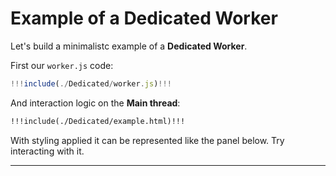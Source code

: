# Example of a Dedicated Worker

Let's build a minimalistc example of a **Dedicated Worker**.

First our `worker.js` code:

```js
!!!include(./Dedicated/worker.js)!!!
```

And interaction logic on the **Main thread**:

```html
!!!include(./Dedicated/example.html)!!!
```

With styling applied it can be represented like the panel below. Try interacting with it.

---
